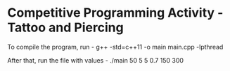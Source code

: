 # Competitive Programming Activity - Tattoo and Piercing ​

To compile the program, run - g++ -std=c++11 -o main main.cpp -lpthread

After that, run the file with values - ./main 50 5 5 0.7 150 300
